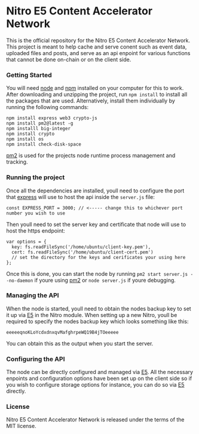 # Nitro E5 Content Accelerator Network

This is the official repository for the Nitro E5 Content Accelerator Network. This project is meant to help cache and serve conent such as event data, uploaded files and posts, and serve as an api enpoint for various functions that cannot be done on-chain or on the client side.

### Getting Started

You will need [node](https://nodejs.org/) and [npm](https://www.npmjs.com/) installed on your computer for this to work. After downloading and unzipping the project, run `npm install` to install all the packages that are used. Alternatively, install them individually by running the following commands:

```
npm install express web3 crypto-js
npm install pm2@latest -g
npm installl big-integer
npm install crypto
npm install os
npm install check-disk-space
```

[pm2](https://pm2.io) is used for the projects node runtime process management and tracking.

### Running the project

Once all the dependencies are installed, youll need to configure the port that [express](https://expressjs.com/) will use to host the api inside the `server.js` file:

```
const EXPRESS_PORT = 3000; // <----- change this to whichever port number you wish to use
```

Then youll need to set the server key and certificate that node will use to host the https endpoint:

```
var options = {
  key: fs.readFileSync('/home/ubuntu/client-key.pem'),
  cert: fs.readFileSync('/home/ubuntu/client-cert.pem')
  // set the directory for the keys and cerificates your using here
};
```

Once this is done, you can start the node by running `pm2 start server.js --no-daemon` if youre using [pm2](https://pm2.io) or `node server.js` if youre debugging.

### Managing the API

When the node is started, youll need to obtain the nodes backup key to set it up via [E5](https://b35000.github.io/E5UI/) in the Nitro module. When setting up a new Nitro, youll be required to specify the nodes backup key which looks something like this:

```
eeeeeqnoKLoYcdxdnxqvMafghrpeWQ19B4jTOeeeee
```

You can obtain this as the output when you start the server.

### Configuring the API

The node can be directly configured and managed via [E5](https://b35000.github.io/E5UI/). All the necessary enpoints and configuration options have been set up on the client side so if you wish to configure storage options for instance, you can do so via [E5](https://b35000.github.io/E5UI/) directly.

### License

Nitro E5 Content Accelerator Network is released under the terms of the MIT license.
